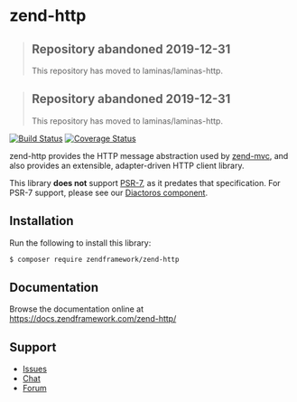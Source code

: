 # zend-http

> ## Repository abandoned 2019-12-31
>
> This repository has moved to laminas/laminas-http.

> ## Repository abandoned 2019-12-31
>
> This repository has moved to laminas/laminas-http.

[![Build Status](https://secure.travis-ci.org/zendframework/zend-http.svg?branch=master)](https://secure.travis-ci.org/zendframework/zend-http)
[![Coverage Status](https://coveralls.io/repos/github/zendframework/zend-http/badge.svg?branch=master)](https://coveralls.io/github/zendframework/zend-http?branch=master)

zend-http provides the HTTP message abstraction used by
[zend-mvc](https://docs.zendframework.com/zend-mvc/), and also provides an
extensible, adapter-driven HTTP client library.

This library **does not** support [PSR-7](http://www.php-fig.org/psr/psr-7), as
it predates that specification. For PSR-7 support, please see our
[Diactoros component](https://docs.zendframework.com/zend-diactoros/).

## Installation

Run the following to install this library:

```bash
$ composer require zendframework/zend-http
```

## Documentation

Browse the documentation online at https://docs.zendframework.com/zend-http/

## Support

* [Issues](https://github.com/zendframework/zend-http/issues/)
* [Chat](https://zendframework-slack.herokuapp.com/)
* [Forum](https://discourse.zendframework.com/)